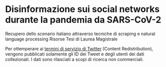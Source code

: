 # Disinformazione sui social networks durante la pandemia da SARS-CoV-2
Recupero dello scenario italiano attraverso tecniche di scraping e natural language processing
Risorse Tesi di Laurea Magistrale

Per ottemperare ai [termini di servizio di Twitter](https://developer.twitter.com/en/developer-terms/agreement-and-policy) (Content Redistribution), vengono pubblicati solamente gli ID dei Tweet e degli utenti dei dati collezionati. I dati sono rilasciati a scopi di ricerca non commerciali.
